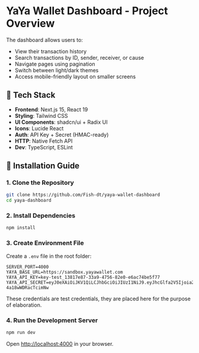 # YaYa Wallet Dashboard - Project Overview


The dashboard allows users to:

- View their transaction history
- Search transactions by ID, sender, receiver, or cause
- Navigate pages using pagination
- Switch between light/dark themes
- Access mobile-friendly layout on smaller screens

## 🚀 Tech Stack

- **Frontend**: Next.js 15, React 19
- **Styling**: Tailwind CSS
- **UI Components**: shadcn/ui + Radix UI
- **Icons**: Lucide React
- **Auth**: API Key + Secret (HMAC-ready)
- **HTTP**: Native Fetch API
- **Dev**: TypeScript, ESLint
  
## 🚀 Installation Guide

### 1. Clone the Repository
```bash
git clone https://github.com/Fish-dt/yaya-wallet-dashboard
cd yaya-dashboard
```

### 2. Install Dependencies
```bash
npm install
```

### 3. Create Environment File
Create a `.env` file in the root folder:
```env
SERVER_PORT=4000
YAYA_BASE_URL=https://sandbox.yayawallet.com
YAYA_API_KEY=key-test_13817e87-33a9-4756-82e0-e6ac74be5f77
YAYA_API_SECRET=eyJ0eXAiOiJKV1QiLCJhbGciOiJIUzI1NiJ9.eyJhcGlfa2V5Ijoia2V5LXRlc3RfMTM4MTdlODctMzNhOS00NzU2LTgyZTAtZTZhYzc0YmU1Zjc3Iiwic2VjcmV0IjoiY2E5ZjJhMGM5ZGI1ZmRjZWUxMTlhNjNiMzNkMzVlMWQ4YTVkNGZiYyJ9.HesEEFWkY55B8JhxSJT4VPJTXZ-4a18wWDRacTcimNw
```
These credentials are test credentials, they are placed here for the purpose of elaboration.

### 4. Run the Development Server
```bash
npm run dev
```

Open [http://localhost:4000](http://localhost:4000) in your browser.
